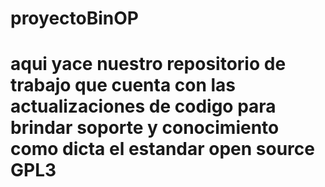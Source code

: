 # proyectoBinOP
# aqui yace nuestro repositorio de trabajo que cuenta con las actualizaciones de codigo para brindar soporte y conocimiento como dicta el estandar open source GPL3

